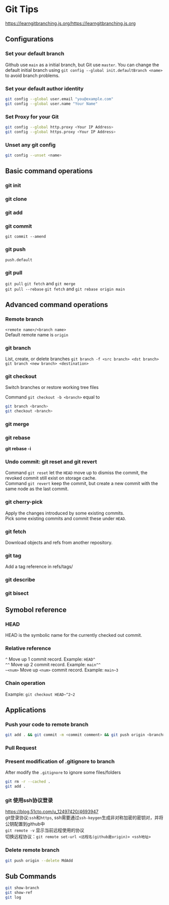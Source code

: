 # Git Tips 
https://learngitbranching.js.org/https://learngitbranching.js.org

## Configurations
### Set your default branch
Github use `main` as a initial branch, but Git use `master`.
You can change the default initial branch using `git config --global init.defaultBranch <name>` to avoid branch problems.

### Set your default author identity
```bash
git config --global user.email "you@example.com"
git config --global user.name "Your Name"
```

### Set Proxy for your Git
```bash
git config --global http.proxy <Your IP Address>
git config --global https.proxy <Your IP Address>
```

### Unset any git config
```bash
git config --unset <name>
```

## Basic command operations

### git init

### git clone

### git add

### git commit
`git commit --amend`

### git push
`push.default`

### git pull
`git pull`          `git fetch` and `git merge`  
`git pull --rebase` `git fetch` and `git rebase origin main`  


## Advanced command operations
### Remote branch
`<remote name>/<branch name>`  
Default remote name is `origin`

### git branch
List, create, or delete branches
`git branch -f <src branch> <dst branch>`
`git branch <new branch> <destination>`

### git checkout
Switch branches or restore working tree files  

Command `git checkout -b <branch>` equal to 
```bash
git branch <branch>
git checkout <branch>
```
### git merge

### git rebase
**git rebase -i**

### Undo commit: git reset and git revert
Command `git reset` let the `HEAD` move up to dismiss the commit, the revoked commit still exist on storage cache.  
Command `git revert` keep the commit, but create a new commit with the same node as the last commit.

### git cherry-pick
Apply the changes introduced by some existing commits.  
Pick some existing commits and commit these under `HEAD`. 
### git fetch
Download objects and refs from another repository.
### git tag
Add a tag reference in refs/tags/
### git describe

### git bisect

## Symobol reference
### HEAD
HEAD is the symbolic name for the currently checked out commit.  
### Relative reference
`^` Move up 1 commit record. Example: `HEAD^`  
`^^` Move up 2 commit record. Example: `main^^`  
`~<num>` Move up `<num>` commit record. Example: `main~3`  
### Chain operation
Example: `git checkout HEAD~^2~2`

## Applications
### Push your code to remote branch
```bash
git add . && git commit -m <commit comment> && git push origin <branch>
```
### Pull Request

### Present modification of .gitignore to branch
After modify the `.gitignore` to ignore some files/folders
```bash
git rm -r --cached .
git add .
```

### git 使用ssh协议登录
https://blog.51cto.com/u_12497420/4693947  
git登录协议:`ssh`和`https`, ssh需要通过`ssh-keygen`生成非对称加密的密钥对，并将公钥配置到github中  
`git remote -v` 显示当前远程使用的协议  
切换远程协议：`git remote set-url <远程名(github是origin)> <ssh地址>`  

### Delete remote branch
```bash  
git push origin --delete MdAdd
```

## Sub Commands
```bash
git show-branch
git show-ref
git log
```

